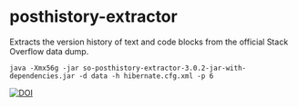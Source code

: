 # posthistory-extractor
Extracts the version history of text and code blocks from the official Stack Overflow data dump.

    java -Xmx56g -jar so-posthistory-extractor-3.0.2-jar-with-dependencies.jar -d data -h hibernate.cfg.xml -p 6

[![DOI](https://zenodo.org/badge/98211942.svg)](https://zenodo.org/badge/latestdoi/98211942)
